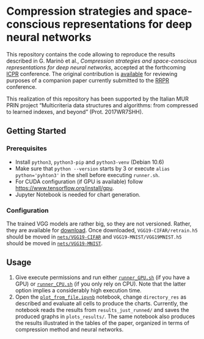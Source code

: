 # Compression strategies and space-conscious representations for deep neural networks
This repository contains the code allowing to reproduce the results described in G. Marinò et al.,
_Compression strategies and space-conscious representations for deep neural networks_, accepted at
the forthcoming [ICPR](https://www.micc.unifi.it/icpr2020/) conference. The original contribution
is [available](ICPR2020_sHAM.pdf) for reviewing purposes of a companion paper currently submitted to
the [RRPR](https://rrpr2020.sciencesconf.org/) conference.

This realization of this repository has been supported by the Italian MUR PRIN project “Multicriteria data structures and algorithms: from compressed to learned indexes, and beyond” (Prot. 2017WR7SHH).

## Getting Started

### Prerequisites

* Install `python3`, `python3-pip` and `python3-venv` (Debian 10.6)
* Make sure that `python --version` starts by 3 or execute `alias python='pyhton3'` in the shell before executing `runner.sh`.
* For CUDA configuration (if GPU is available) follow https://www.tensorflow.org/install/gpu.
* Jupyter Notebook is needed for chart generation.

<!--
tensorflow-gpu==2.2.0 or tensorflow==2.2.0
numpy==1.18.1
scikit-learn==0.22.1
scipy==1.4.1
numba==0.49.1
joblib==0.14.1
matplotlib==3.1.3
Anaconda installation

Installation
Go to compressionNN_package and install the package with setup.py
-->
### Configuration
<!--
The library import `import keras.backend.tensorflow_backend as tfback` raises an exception if no GPU is available.
This can be fixed by commenting out all lines in [`nets/GPU.py in nets/`](nets/GPU.py)
-->

The trained VGG models are rather big, so they are not versioned. Rather, they are available for [download](https://mega.nz/folder/yKgU2CYD#-Kf3FGZinDe5T6HgLOjxnw).
Once downloaded, `VGG19-CIFAR/retrain.h5 ` should be moved in [`nets/VGG19-CIFAR`](nets/VGG19-CIFAR) and `VGG19-MNIST/VGG19MNIST.h5` should be moved in [`nets/VGG19-MNIST`](nets/VGG19-MNIST).


## Usage
1. Give execute permissions and run either [`runner_GPU.sh`](runner_GPU.sh) (if you have a GPU) or [`runner_CPU.sh`](runner_CPU.sh) (if you only rely on CPU). Note that the latter option implies a considerably high execution time.
2. Open the [`plot_from_file.ipynb`](plot\_from\_file.ipynb) notebook, change `directory_res` as described and evaluate all cells to produce the charts. Currently, the notebook reads the results from `results_just_runned/` and saves the produced graphs in `plots_results/`. The same notebook also produces the results illustrated in the tables of the paper, organized in terms of compression method and neural networks.
